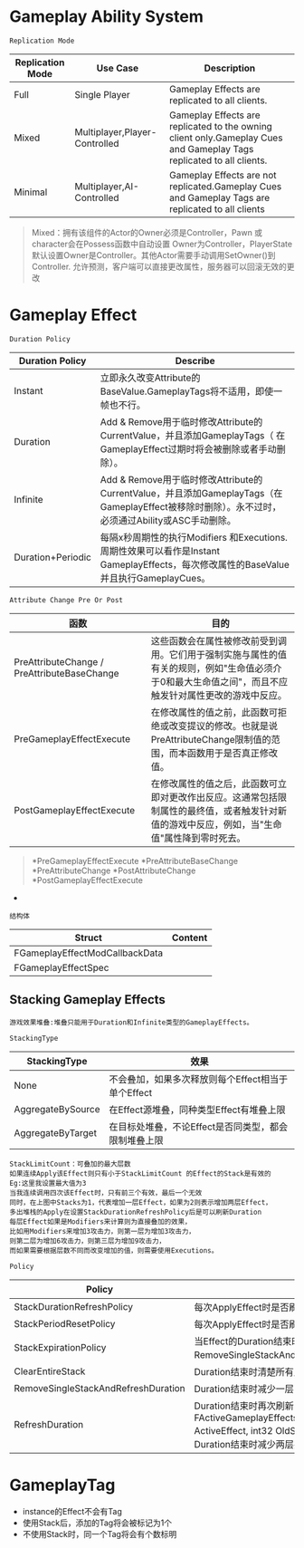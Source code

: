 # Gameplay Ability System
`Replication Mode`

Replication Mode|Use Case|Description
----------------|--------|-----------
Full | Single Player | Gameplay Effects are replicated to all clients.
Mixed | Multiplayer,Player-Controlled | Gameplay Effects are replicated to the owning client only.Gameplay Cues and Gameplay Tags replicated to all clients.
Minimal | Multiplayer,AI-Controlled | Gameplay Effects are not replicated.Gameplay Cues and Gameplay Tags are replicated to all clients

> Mixed：拥有该组件的Actor的Owner必须是Controller，Pawn 或 character会在Possess函数中自动设置
  Owner为Controller，PlayerState默认设置Owner是Controller。其他Actor需要手动调用SetOwner()到
  Controller.
允许预测，客户端可以直接更改属性，服务器可以回滚无效的更改

# Gameplay Effect

`Duration Policy`

Duration Policy | Describe
----------------|---------
Instant|立即永久改变Attribute的BaseValue.GameplayTags将不适用，即使一帧也不行。
Duration|Add & Remove用于临时修改Attribute的CurrentValue，并且添加GameplayTags（ 在GameplayEffect过期时将会被删除或者手动删除）。
Infinite|Add & Remove用于临时修改Attribute的CurrentValue，并且添加GameplayTags（在GameplayEffect被移除时删除）。永不过时，必须通过Ability或ASC手动删除。
Duration+Periodic|每隔x秒周期性的执行Modifiers 和Executions.周期性效果可以看作是Instant GameplayEffects，每次修改属性的BaseValue并且执行GameplayCues。

`Attribute Change Pre Or Post`

函数|目的
----|----
PreAttributeChange / PreAttributeBaseChange | 这些函数会在属性被修改前受到调用。它们用于强制实施与属性的值有关的规则，例如"生命值必须介于0和最大生命值之间"，而且不应触发针对属性更改的游戏中反应。
PreGameplayEffectExecute|在修改属性的值之前，此函数可拒绝或改变提议的修改。也就是说PreAttributeChange限制值的范围，而本函数用于是否真正修改值。
PostGameplayEffectExecute|在修改属性的值之后，此函数可立即对更改作出反应。这通常包括限制属性的最终值，或者触发针对新值的游戏中反应，例如，当"生命值"属性降到零时死去。
> *PreGameplayEffectExecute
  *PreAttributeBaseChange
  *PreAttributeChange
  *PostAttributeChange
  *PostGameplayEffectExecute
  *

`结构体`

Struct | Content
-------|--------
FGameplayEffectModCallbackData | 
FGameplayEffectSpec | 


## Stacking Gameplay Effects

`游戏效果堆叠:堆叠只能用于Duration和Infinite类型的GameplayEffects。`

`StackingType`

StackingType|效果
------------|----
None|不会叠加，如果多次释放则每个Effect相当于单个Effect
AggregateBySource|在Effect源堆叠，同种类型Effect有堆叠上限
AggregateByTarget|在目标处堆叠，不论Effect是否同类型，都会限制堆叠上限


	StackLimitCount：可叠加的最大层数
	如果连续Apply该Effect则只有小于StackLimitCount 的Effect的Stack是有效的
	Eg:这里我设置最大值为3
	当我连续调用四次该Effect时，只有前三个有效，最后一个无效
	同时，在上图中Stacks为1，代表增加一层Effect，如果为2则表示增加两层Effect，
	多出堆栈的Apply在设置StackDurationRefreshPolicy后是可以刷新Duration
	每层Effect如果是Modifiers来计算则为直接叠加的效果，
	比如用Modifiers来增加3攻击力，则第一层为增加3攻击力，
	则第二层为增加6攻击力，则第三层为增加9攻击力，
	而如果需要根据层数不同而改变增加的值，则需要使用Executions。

`Policy`

Policy|效果
------|----
StackDurationRefreshPolicy|每次ApplyEffect时是否刷新Effect的持续时间，即使层数不增加也会刷新Duration
StackPeriodResetPolicy|每次ApplyEffect时是否刷新周期时间（Period），即使层数不增加也会刷新Period
StackExpirationPolicy|当Effect的Duration结束时，层数的结束方式，三种类型ClearEntireStack、RemoveSingleStackAndRefreshDuration、RefreshDuration
ClearEntireStack|Duration结束时清楚所有层数
RemoveSingleStackAndRefreshDuration|Duration结束时减少一层，然后重新经历一个Duration，一直持续到层数减为0
RefreshDuration|Duration结束时再次刷新Duration，这相当于无限Duration，可以通过调用void FActiveGameplayEffectsContainer::OnStackCountChange(FActiveGameplayEffect& ActiveEffect, int32 OldStackCount, int32 NewStackCount)来处理层数，可以达到Duration结束时减少两层并刷新Duration这样复杂的效果。

# GameplayTag
 
* instance的Effect不会有Tag
* 使用Stack后，添加的Tag将会被标记为1个
* 不使用Stack时，同一个Tag将会有个数标明


